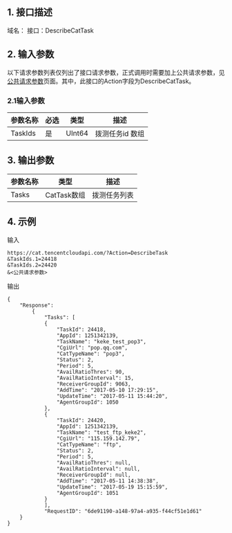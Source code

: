 ## 1. 接口描述

域名：
接口：DescribeCatTask


## 2. 输入参数

以下请求参数列表仅列出了接口请求参数，正式调用时需要加上公共请求参数，见<a href="/doc/api/405/公共请求参数" title="公共请求参数">公共请求参数</a>页面。其中，此接口的Action字段为DescribeCatTask。

### 2.1输入参数

| 参数名称     | 必选   | 类型    | 描述   |
| -------- | ---- | ---- |  ---- |
| TaskIds | 是    | UInt64  | 拨测任务id 数组 |
#### 

## 3. 输出参数

| 参数名称    | 类型     | 描述                  |
| ------- | ------ | ------------------- |
| Tasks    | CatTask数组    | 拨测任务列表 |


## 4. 示例

输入

```
https://cat.tencentcloudapi.com/?Action=DescribeTask
&TaskIds.1=24418
&TaskIds.2=24420
&<公共请求参数>
```

输出

```
{
	"Response": 
        {	
            "Tasks": [
            {
                "TaskId": 24418,
                "AppId": 1251342139,
                "TaskName": "keke_test_pop3",
                "CgiUrl": "pop.qq.com",
                "CatTypeName": "pop3",
                "Status": 2,
                "Period": 5,
                "AvailRatioThres": 90,
                "AvailRatioInterval": 15,
                "ReceiverGroupId": 9063,
                "AddTime": "2017-05-10 17:29:15",
                "UpdateTime": "2017-05-11 15:44:20",
                "AgentGroupId": 1050
            },
            {
                "TaskId": 24420,
                "AppId": 1251342139,
                "TaskName": "test_ftp_keke2",
                "CgiUrl": "115.159.142.79",
                "CatTypeName": "ftp",
                "Status": 2,
                "Period": 5,
                "AvailRatioThres": null,
                "AvailRatioInterval": null,
                "ReceiverGroupId": null,
                "AddTime": "2017-05-11 14:38:38",
                "UpdateTime": "2017-05-19 15:15:59",
                "AgentGroupId": 1051
            }
            ],
            "RequestID": "6de91190-a148-97a4-a935-f44cf51e1d61"
	}	
}
```